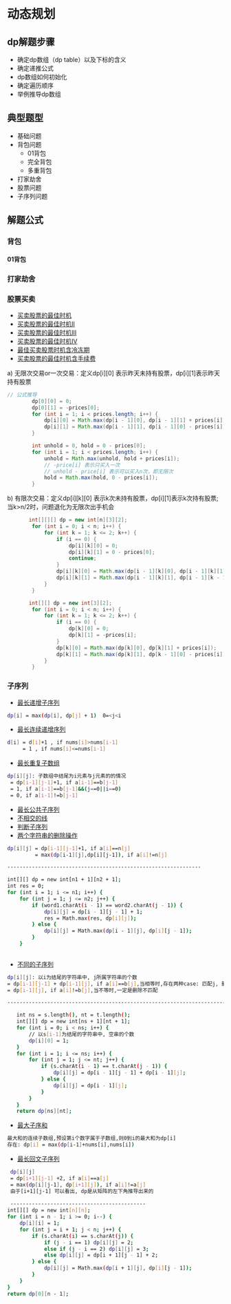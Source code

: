 # 动态规划

## dp解题步骤

- 确定dp数组（dp table）以及下标的含义
- 确定递推公式
- dp数组如何初始化
- 确定遍历顺序
- 举例推导dp数组

## 典型题型
- 基础问题
- 背包问题
  - 01背包
  - 完全背包
  - 多重背包
- 打家劫舍
- 股票问题
- 子序列问题

## 解题公式

### 背包

#### 01背包


### 打家劫舍

### 股票买卖

- [买卖股票的最佳时机](/src/main/java/com/lazycece/algo/lc_101_150/lc121_maxProfit/Lc121MaxProfit_t.txt)
- [买卖股票的最佳时机II](/src/main/java/com/lazycece/algo/lc_101_150/lc122_maxProfit/Lc122MaxProfit_t.txt)
- [买卖股票的最佳时机III](/src/main/java/com/lazycece/algo/lc_101_150/lc123_maxProfit/Lc123MaxProfit_t.txt)
- [买卖股票的最佳时机IV](/src/main/java/com/lazycece/algo/lc_151_200/lc188_maxProfit/Lc188MaxProfit_t.txt)
- [最佳买卖股票时机含冷冻期](/src/main/java/com/lazycece/algo/lc_301_350/lc309_maxProfit/Lc309MaxProfit_t.txt)
- [买卖股票的最佳时机含手续费](/src/main/java/com/lazycece/algo/lc_701_750/lc714_maxProfit/Lc714MaxProfit_t.txt)

a) 无限次交易or一次交易：定义dp[i][0] 表示昨天未持有股票，dp[i][1]表示昨天持有股票

```java
// 公式推导
        dp[0][0] = 0;
        dp[0][1] = -prices[0];
        for (int i = 1; i < prices.length; i++) {
            dp[i][0] = Math.max(dp[i - 1][0], dp[i - 1][1] + prices[i]);
            dp[i][1] = Math.max(dp[i - 1][1], dp[i - 1][0] - prices[i]);
        }
```
```java
        int unhold = 0, hold = 0 - prices[0];
        for (int i = 1; i < prices.length; i++) {
            unhold = Math.max(unhold, hold + prices[i]);
            // -price[i] 表示只买入一次
            // unhold - price[i] 表示可以买入n次，即无限次
            hold = Math.max(hold, 0 - prices[i]);
        }
```

b) 有限次交易：定义dp[i][k][0] 表示k次未持有股票，dp[i][1]表示k次持有股票;当k>n/2时，问题退化为无限次出手机会
```java
       int[][][] dp = new int[n][3][2];
        for (int i = 0; i < n; i++) {
            for (int k = 1; k <= 2; k++) {
                if (i == 0) {
                    dp[i][k][0] = 0;
                    dp[i][k][1] = 0 - prices[0];
                    continue;
                }
                dp[i][k][0] = Math.max(dp[i - 1][k][0], dp[i - 1][k][1] + prices[i]);
                dp[i][k][1] = Math.max(dp[i - 1][k][1], dp[i - 1][k - 1][0] - prices[i]);
            }
        }
```
```java
       int[][] dp = new int[3][2];
        for (int i = 0; i < n; i++) {
            for (int k = 1; k <= 2; k++) {
                if (i == 0) {
                    dp[k][0] = 0;
                    dp[k][1] = -prices[i];
                }
                dp[k][0] = Math.max(dp[k][0], dp[k][1] + prices[i]);
                dp[k][1] = Math.max(dp[k][1], dp[k - 1][0] - prices[i]);
            }
        }
```

### 子序列

- [最长递增子序列](/src/main/java/com/lazycece/algo/lc_251_300/lc300_lengthOfLIS/Lc300LengthOfLIS_t.txt)
```bash
dp[i] = max(dp[i], dp[j] + 1)  0=<j<i
```

- [最长连续递增序列](/src/main/java/com/lazycece/algo/lc_651_700/lc674_findLengthOfLCIS/Lc674FindLengthOfLCIS_t.txt)
```bash
d[i] = d[i]+1 , if nums[i]>nums[i-1]
     = 1 , if nums[i]<=nums[i-1]
```

- [最长重复子数组](/src/main/java/com/lazycece/algo/lc_701_750/lc718_MaximumLengthOfRepeatedSubarray/Lc718MaximumLengthOfRepeatedSubarray_t.txt)
```bash
dp[i][j]: 子数组中结尾为i元素与j元素的的情况
 = dp[i-1][j-1]+1, if a[i-1]==b[j-1]
 = 1, if a[i-1]==b[j-1]&&(j==0||i==0)
 = 0, if a[i-1]!=b[j-1]
```

- [最长公共子序列](/src/main/java/com/lazycece/algo/lc_1100_1150/lc1143_longestCommonSubsequence/Lc1143LongestCommonSubsequence3_t.txt)
- [不相交的线](/src/main/java/com/lazycece/algo/lc_1001_1050/lc1035_maxUncrossedLines/Lc1035MaxUncrossedLines_t.txt)
- [判断子序列](/src/main/java/com/lazycece/algo/lc_351_400/lc392_isSubsequence/Lc392IsSubsequence_t.txt)
- [两个字符串的删除操作](/src/main/java/com/lazycece/algo/lc_551_600/lc583_minDistance/Lc583MinDistance_t.txt)
```bash
dp[i][j] = dp[i-1][j-1]+1, if a[i]==n[j]
         = max(dp[i-1][j],dp[i][j-1]), if a[i]!=n[j]

---------------------------------------------------------------

int[][] dp = new int[n1 + 1][n2 + 1];
int res = 0;
for (int i = 1; i <= n1; i++) {
    for (int j = 1; j <= n2; j++) {
        if (word1.charAt(i - 1) == word2.charAt(j - 1)) {
            dp[i][j] = dp[i - 1][j - 1] + 1;
            res = Math.max(res, dp[i][j]);
        } else {
            dp[i][j] = Math.max(dp[i - 1][j], dp[i][j - 1]);
        }
    }
   
```
- [不同的子序列](/src/main/java/com/lazycece/algo/lc_101_150/lc115_numDistinct/Lc115NumDistinct_t.txt)
```bash
dp[i][j]: 以i为结尾的字符串中, j所属字符串的个数
= dp[i-1][j-1] + dp[i-1][j], if a[i]==b[j],当相等时,存在两种case: 匹配j, 删除j不进行匹配
= dp[i-1][j], if a[i]!=b[j],当不等时,一定是删除不匹配

------------------------------------------------------------------------

   int ns = s.length(), nt = t.length();
   int[][] dp = new int[ns + 1][nt + 1];
   for (int i = 0; i < ns; i++) {
       // 以s[i-1]为结尾的字符串中, 空串的个数
       dp[i][0] = 1;
   }
   for (int i = 1; i <= ns; i++) {
       for (int j = 1; j <= nt; j++) {
           if (s.charAt(i - 1) == t.charAt(j - 1)) {
               dp[i][j] = dp[i - 1][j - 1] + dp[i - 1][j];
           } else {
               dp[i][j] = dp[i - 1][j];
           }
       }
   }
   return dp[ns][nt];
```

- [最大子序和](/src/main/java/com/lazycece/algo/lc_51_100/lc53_maxSubArray/Lc53MaxSubArray_t.txt)
```bash
最大和的连续子数组,预设第i个数字属于子数组,则0到i的最大和为dp[i]
存在: dp[i] = max(dp[i-1]+nums[i],nums[i])
```

- [最长回文子序列](/src/main/java/com/lazycece/algo/lc_501_550/lc516_longestPalindromeSubseq/Lc516LongestPalindromeSubseq_t.txt)

```bash
 dp[i][j]
 = dp[i+1][j-1] +2, if a[i]==a[j]
 = max(dp[i][j-1], dp[i+1][j]), if a[i]!=a[j]
 由于[i+1][j-1] 可以看出, dp是从矩阵的左下角推导出来的
 
 --------------------------------------------
int[][] dp = new int[n][n];
for (int i = n - 1; i >= 0; i--) {
    dp[i][i] = 1;
    for (int j = i + 1; j < n; j++) {
        if (s.charAt(i) == s.charAt(j)) {
            if (j - i == 1) dp[i][j] = 2;
            else if (j - i == 2) dp[i][j] = 3;
            else dp[i][j] = dp[i + 1][j - 1] + 2;
        } else {
            dp[i][j] = Math.max(dp[i + 1][j], dp[i][j - 1]);
        }
    }
}
return dp[0][n - 1];
```

